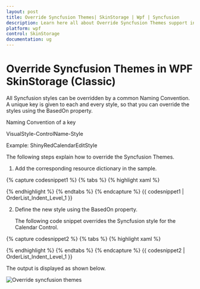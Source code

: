 ```yaml
---
layout: post
title: Override Syncfusion Themes| SkinStorage | Wpf | Syncfusion
description: Learn here all about Override Syncfusion Themes support in Syncfusion WPF SkinStorage (Classic) control and more.
platform: wpf
control: SkinStorage
documentation: ug
---
```


# Override Syncfusion Themes in WPF SkinStorage (Classic)

All Syncfusion styles can be overridden by a common Naming Convention. A unique key is given to each and every style, so that you can override the styles using the BasedOn property.

Naming Convention of a key

VisualStyle-ControlName-Style 

Example: ShinyRedCalendarEditStyle

The following steps explain how to override the Syncfusion Themes.

1. Add the corresponding resource dictionary in the sample.

{% capture codesnippet1 %}
{% tabs %}
{% highlight xaml %}

<ResourceDictionary>
<ResourceDictionary.MergedDictionaries>
<ResourceDictionary Source="/Syncfusion.Shared.WPF;Component/Controls/Calendar/themes/ShinyRedStyle.xaml"/>
</ResourceDictionary.MergedDictionaries>
</ResourceDictionary>

{% endhighlight %}
{% endtabs %}
{% endcapture %}
{{ codesnippet1 | OrderList_Indent_Level_1 }}

2. Define the new style using the BasedOn property. 

   The following code snippet overrides the Syncfusion style for the Calendar Control.

{% capture codesnippet2 %}
{% tabs %}
{% highlight xaml %}

<Grid>
<Grid.Resources>
<Style x:Key="CalendarEditStyle" TargetType="syncfusion:CalendarEdit" BasedOn="{StaticResource ShinyRedCalendarEditStyle}" >
<Setter Property="Foreground" Value="Blue"/>
<Setter Property="HeaderForeground" Value="Blue"/>
</Style>
</Grid.Resources>
<syncfusion:CalendarEdit Name="calendar" Style="{StaticResource CalendarEditStyle}"></syncfusion:CalendarEdit>        
</Grid>

{% endhighlight %}
{% endtabs %}
{% endcapture %}
{{ codesnippet2 | OrderList_Indent_Level_1 }}

The output is displayed as shown below.

![Override syncfusion themes](Override-Syncfusion-Themes_images/Override-Syncfusion-Themes_img1.png)





